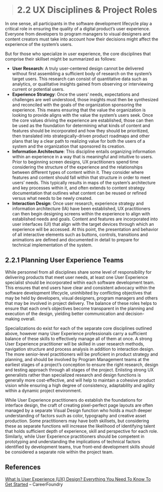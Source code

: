 > # **2.2** UX Disciplines & Project Roles

In one sense, all participants in the software development lifecycle play a critical role in ensuring the quality of a digital product’s user experience. Everyone from developers to program managers to visual designers and content creators must take into account how their decisions might affect the experience of the system’s users.

But for those who specialize in user experience, the core disciplines that comprise their skillset might be summarized as follows:

- **User Research**: A truly user-centered design cannot be delivered without first assembling a sufficient body of research on the system’s target users. This research can consist of quantitative data such as analytics, or qualitative insights gained from observing or interviewing current or potential users.
- **Experience Strategy**: Once the users’ needs, expectations and challenges are well understood, those insights must then be synthesized and reconciled with the goals of the organization sponsoring the experience. This means ensuring that the value the organization is looking to provide aligns with the value the system’s users seek. Once the core values driving the experience are established, those can then be used as the foundation for determining what kinds of content and features should be incorporated and how they should be prioritized, then translated into strategically-driven product roadmaps and other plans that lay a clear path to realizing value for both the users of a system and the organization that sponsored its creation.
- **Information Architecture**: This discipline entails organizing information within an experience in a way that is meaningful and intuitive to users. Prior to beginning screen designs, UX practitioners spend time considering the structure of the experience and the relationships between different types of content within it. They consider where features and content should fall within that structure in order to meet users’ needs. This typically results in maps of the system’s architecture and key processes within it, and often extends to content strategy documentation that outlines what content can be reused or refined versus what needs to be newly created.
- **Interaction Design**: Once user research, experience strategy and information architecture (IA) have been established, UX practitioners can then begin designing screens within the experience to align with established needs and goals. Content and features are incorporated into user interfaces (UI) that align with the target devices through which an experience will be accessed. At this point, the presentation and behavior of all interactive elements such as buttons, controls, transitions and animations are defined and documented in detail to prepare for technical implementation of the system.

## 2.2.1 Planning User Experience Teams

While personnel from all disciplines share some level of responsibility for delivering products that meet user needs, at least one User Experience specialist should be incorporated within each software development team. This ensures that end users have clear and consistent advocacy within the software development lifecycle, uninhibited by conflicting objectives that may be held by developers, visual designers, program managers and others that may be involved in project delivery. The balance of these roles helps to ensure that each one’s objectives become transparent in the planning and execution of the design, yielding better communication and decision-making overall.

Specializations do exist for each of the separate core disciplines outlined above, however many User Experience professionals carry a sufficient balance of these skills to effectively manage all of them at once. A strong User Experience practitioner will be skilled in user research methods, navigation structure and process analysis in addition to interaction design. The more senior-level practitioners will be proficient in product strategy and planning, and should be involved by Program Management teams at the earliest stages of a project’s conception to ensure the right research, design and testing approach through all stages of the project. Enlisting strong UX generalists rather than specialized research and design functions is generally more cost-effective, and will help to maintain a cohesive product vision while ensuring a high degree of consistency, adaptability and agility within a dynamic project environment.

While User Experience practitioners do establish the foundations for interface design, the craft of creating pixel-perfect page layouts are often managed by a separate Visual Design function who holds a much deeper understanding of factors such as color, typography and creative asset production. Some practitioners may have both skillsets, but considering these as separate functions will increase the likelihood of identifying talent that holds sufficient depth of experience, skill and perspective for each role. Similarly, while User Experience practitioners should be competent in prototyping and understanding the implications of technical factors identified by development teams, true front-end development skills should be considered a separate role within the project team.

## References
[What Is User Experience (UX) Design? Everything You Need To Know To Get Started](google.com) – CareerFoundry




